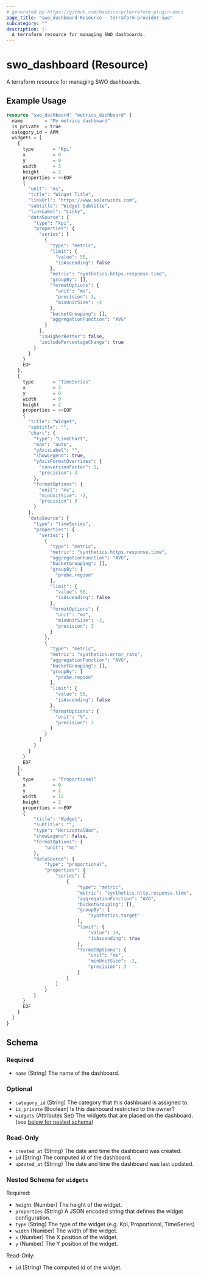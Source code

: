 ```yaml
---
# generated by https://github.com/hashicorp/terraform-plugin-docs
page_title: "swo_dashboard Resource - terraform-provider-swo"
subcategory: ""
description: |-
  A terraform resource for managing SWO dashboards.
---
```


# swo_dashboard (Resource)

A terraform resource for managing SWO dashboards.

## Example Usage

```terraform
resource "swo_dashboard" "metrics_dashboard" {
  name        = "My metrics dashboard"
  is_private  = true
  category_id = APM
  widgets = [
    {
      type       = "Kpi"
      x          = 0
      y          = 0
      width      = 3
      height     = 2
      properties = <<EOF
      {
        "unit": "ms",
        "title": "Widget Title",
        "linkUrl": "https://www.solarwinds.com",
        "subtitle": "Widget Subtitle",
        "linkLabel": "Linky",
        "dataSource": {
          "type": "kpi",
          "properties": {
            "series": [
              {
                "type": "metric",
                "limit": {
                  "value": 50,
                  "isAscending": false
                },
                "metric": "synthetics.https.response.time",
                "groupBy": [],
                "formatOptions": {
                  "unit": "ms",
                  "precision": 3,
                  "minUnitSize": -2
                },
                "bucketGrouping": [],
                "aggregationFunction": "AVG"
              }
            ],
            "isHigherBetter": false,
            "includePercentageChange": true
          }
        }
      }
      EOF
    },
    {
      type       = "TimeSeries"
      x          = 3
      y          = 0
      width      = 9
      height     = 2
      properties = <<EOF
      {
        "title": "Widget",
        "subtitle": "",
        "chart": {
          "type": "LineChart",
          "max": "auto",
          "yAxisLabel": "",
          "showLegend": true,
          "yAxisFormatOverrides": {
            "conversionFactor": 1,
            "precision": 3
          },
          "formatOptions": {
            "unit": "ms",
            "minUnitSize": -2,
            "precision": 3
          }
        },
        "dataSource": {
          "type": "timeSeries",
          "properties": {
            "series": [
              {
                "type": "metric",
                "metric": "synthetics.https.response.time",
                "aggregationFunction": "AVG",
                "bucketGrouping": [],
                "groupBy": [
                  "probe.region"
                ],
                "limit": {
                  "value": 50,
                  "isAscending": false
                },
                "formatOptions": {
                  "unit": "ms",
                  "minUnitSize": -2,
                  "precision": 3
                }
              },
              {
                "type": "metric",
                "metric": "synthetics.error_rate",
                "aggregationFunction": "AVG",
                "bucketGrouping": [],
                "groupBy": [
                  "probe.region"
                ],
                "limit": {
                  "value": 50,
                  "isAscending": false
                },
                "formatOptions": {
                  "unit": "%",
                  "precision": 3
                }
              }
            ]
          }
        }
      }
      EOF
    },
    {
      type       = "Proportional"
      x          = 0
      y          = 2
      width      = 12
      height     = 2
      properties = <<EOF
      {
          "title": "Widget",
          "subtitle": "",
          "type": "HorizontalBar",
          "showLegend": false,
          "formatOptions": {
              "unit": "ms"
          },
          "dataSource": {
              "type": "proportional",
              "properties": {
                  "series": [
                      {
                          "type": "metric",
                          "metric": "synthetics.http.response.time",
                          "aggregationFunction": "AVG",
                          "bucketGrouping": [],
                          "groupBy": [
                              "synthetics.target"
                          ],
                          "limit": {
                              "value": 10,
                              "isAscending": true
                          },
                          "formatOptions": {
                              "unit": "ms",
                              "minUnitSize": -2,
                              "precision": 3
                          }
                      }
                  ]
              }
          }
      }
      EOF
    }
  ]
}
```

<!-- schema generated by tfplugindocs -->
## Schema

### Required

- `name` (String) The name of the dashboard.

### Optional

- `category_id` (String) The category that this dashboard is assigned to.
- `is_private` (Boolean) Is this dashboard restricted to the owner?
- `widgets` (Attributes Set) The widgets that are placed on the dashboard. (see [below for nested schema](#nestedatt--widgets))

### Read-Only

- `created_at` (String) The date and time the dashboard was created.
- `id` (String) The computed id of the dashboard.
- `updated_at` (String) The date and time the dashboard was last updated.

<a id="nestedatt--widgets"></a>
### Nested Schema for `widgets`

Required:

- `height` (Number) The height of the widget.
- `properties` (String) A JSON encoded string that defines the widget configuration.
- `type` (String) The type of the widget (e.g. Kpi, Proportional, TimeSeries)
- `width` (Number) The width of the widget.
- `x` (Number) The X position of the widget.
- `y` (Number) The Y position of the widget.

Read-Only:

- `id` (String) The computed id of the widget.
